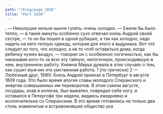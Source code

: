 ```yaml
---
path: "/blog/page_1036"
title: "Part 1036"
---
```


, — Николушке нельзя нынче гулять: очень холодно.
— Ежели бы было тепло, — в такие минуты особенно сухо отвечал князь Андрей своей сестре, — то он бы пошел в одной рубашке, а так как холодно, надо надеть на него теплую одежду, которая для этого и выдумана. Вот чтó следует из того, что холодно, а не то чтоб оставаться дома, когда ребенку нужен воздух, — говорил он с особенною логичностью, как бы наказывая кого-то за всю эту тайную, нелогичную, происходившую в нем, внутреннюю работу. Княжна Марья думала в этих случаях о том, как сушит мужчин эта умственная работа.
1 [по гречески]
2 — Любезный друг,
159IV.
Князь Андрей приехал в Петербург в августе 1809 года. Это было время апогея славы молодого Сперанского и энергии совершаемых им переворотов. В этом самом августе, государь, ехав в коляске, был вывален, повредил себе ногу, и оставался в Петергофе три недели, видаясь ежедневно и исключительно со Сперанским. В это время готовились не только два столь знаменитые и встревожившие общество ука
